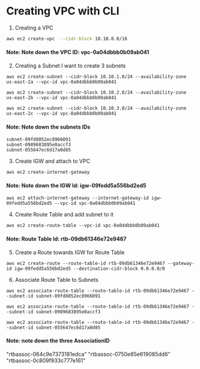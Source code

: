# Creating VPC with CLI

1. Creating a VPC

~~~sh
aws ec2 create-vpc  --cidr-block 10.10.0.0/16
~~~
   #### Note: Note down the VPC ID: vpc-0a04dbbb0b09ab041

2. Creating a Subnet
I want to create 3 subnets

~~~
aws ec2 create-subnet --cidr-block 10.10.1.0/24 --availability-zone us-east-2a --vpc-id vpc-0a04dbbb0b09ab041

aws ec2 create-subnet --cidr-block 10.10.2.0/24 --availability-zone us-east-2b --vpc-id vpc-0a04dbbb0b09ab041

aws ec2 create-subnet --cidr-block 10.10.3.0/24 --availability-zone us-east-2c --vpc-id vpc-0a04dbbb0b09ab041
~~~
#### Note: Note down the subnets IDs
    subnet-09fd8052ec8966091
    subnet-0989683895e0accf3
    subnet-055647ec6d17a0d85
      
3. Create IGW and attach to VPC 
~~~
aws ec2 create-internet-gateway 
~~~
#### Note: Note down the IGW Id: igw-09fedd5a556bd2ed5

~~~
aws ec2 attach-internet-gateway --internet-gateway-id igw-09fedd5a556bd2ed5 --vpc-id vpc-0a04dbbb0b09ab041
~~~

4. Create Route Table and add subnet to it
~~~
aws ec2 create-route-table --vpc-id vpc-0a04dbbb0b09ab041 
~~~
#### Note: Route Table Id: rtb-09db61346e72e9467
5. Create a Route towards IGW for Route Table
~~~
aws ec2 create-route --route-table-id rtb-09db61346e72e9467 --gateway-id igw-09fedd5a556bd2ed5 --destination-cidr-block 0.0.0.0/0
~~~

6. Associate Route Table to Subnets
~~~
aws ec2 associate-route-table --route-table-id rtb-09db61346e72e9467 --subnet-id subnet-09fd8052ec8966091

aws ec2 associate-route-table --route-table-id rtb-09db61346e72e9467 --subnet-id subnet-0989683895e0accf3

aws ec2 associate-route-table --route-table-id rtb-09db61346e72e9467 --subnet-id subnet-055647ec6d17a0d85 

~~~ 
#### Note: note down the three AssociationID
"rtbassoc-064c9e7373181edca"
"rtbassoc-0750e85e619085dd6"
"rtbassoc-0c809f933c777e161"
